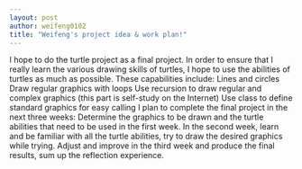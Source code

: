 ```yaml
---
layout: post
author: weifeng0102
title: "Weifeng's project idea & work plan!"
---
```


I hope to do the turtle project as a final project. In order to ensure that I really learn the various drawing skills of turtles, I hope to use the abilities of turtles as much as possible.
These capabilities include:
Lines and circles
Draw regular graphics with loops
Use recursion to draw regular and complex graphics (this part is self-study on the Internet)
Use class to define standard graphics for easy calling
I plan to complete the final project in the next three weeks:
Determine the graphics to be drawn and the turtle abilities that need to be used in the first week.
In the second week, learn and be familiar with all the turtle abilities, try to draw the desired graphics while trying.
Adjust and improve in the third week and produce the final results, sum up the reflection experience.

  
